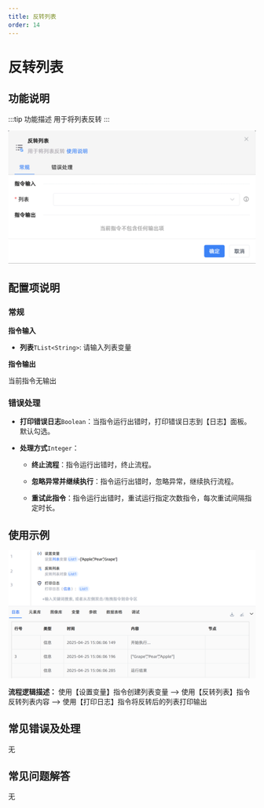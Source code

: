 ```yaml
---
title: 反转列表
order: 14
---
```


# 反转列表

## 功能说明

:::tip 功能描述
用于将列表反转
:::

![反转列表](../../../assets/反转列表_command.png)

## 配置项说明

### 常规

**指令输入**

- **列表**`TList<String>`: 请输入列表变量


**指令输出**

当前指令无输出

### 错误处理

- **打印错误日志**`Boolean`：当指令运行出错时，打印错误日志到【日志】面板。默认勾选。

- **处理方式**`Integer`：

    - **终止流程**：指令运行出错时，终止流程。

    - **忽略异常并继续执行**：指令运行出错时，忽略异常，继续执行流程。

    - **重试此指令**：指令运行出错时，重试运行指定次数指令，每次重试间隔指定时长。

## 使用示例

![反转列表](../../../assets/反转列表_demo.png)

**流程逻辑描述：** 使用【设置变量】指令创建列表变量 --> 使用【反转列表】指令反转列表内容 --> 使用【打印日志】指令将反转后的列表打印输出

## 常见错误及处理

无

## 常见问题解答

无

